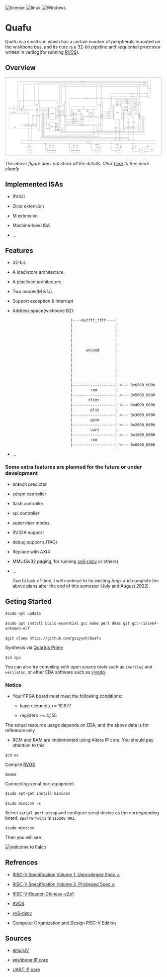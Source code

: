 ![license](https://badgen.net/badge/license/MIT/blue) ![linux](https://img.shields.io/badge/-linux-AAAAAA?style=flat&logo=linux) ![Windows](https://img.shields.io/badge/-Windows-AAAAAA?style=flat&logo=Windows)

# Quafu

Quafu is a small soc which has a certain number of peripherals mounted on the [wishbone bus](https://opencores.org/projects/wb_conmax), and its core is a 32-bit pipeline and sequential processor written in verilog(for running [RVOS](https://github.com/plctlab/riscv-operating-system-mooc)).

## Overview

![architecture](./img/architecture.png)

*The above figure does not show all the details. Click [here](https://github.com/gzzyyxh/Falco/raw/main/img/architecture.png) to See more clearly*

## Implemented ISAs

* RV32I

* Zicsr extension

* M extension

* Machine-level ISA

* ...

## Features

* 32-bit.

* A load/store architecture.

* A pipelined architecture.

* Two modes(M & U).

* Support exception & interrupt

* Address space(wishbone B2):

                                |----0xffff_ffff----|
                                |                   |
                                |                   |
                                |                   |
                                |                   |
                                |                   |
                                |      unused       |
                                |                   |
                                |                   |
                                |                   |
                                |                   |
                                |                   |
                                |                   |
                                |-------------------| <--- 0x6000_0000
                                |        ram        |
                                |-------------------| <--- 0x5000_0000
                                |       clint       |
                                |-------------------| <--- 0x4000_0000
                                |        plic       |
                                |-------------------| <--- 0x3000_0000
                                |        gpio       |
                                |-------------------| <--- 0x2000_0000
                                |        uart       |
                                |-------------------| <--- 0x1000_0000
                                |        rom        |
                                |-------------------| <--- 0x0000_0000

* ...

### Some extra features are planned for the future or under development

* branch predictor

* sdram controller

* flash controller

* spi controller

* supervisor modes

* RV32A support

* debug support(JTAG)

* Replace with AXI4

* MMU(Sv32 paging, for running [xv6-riscv](https://github.com/mit-pdos/xv6-riscv) or others)

* ...

    Due to lack of time, I will continue to fix existing *bugs* and complete the above plans after the end of this semester (July and August 2022).

## Geting Started

```
$sudo apt update

$sudo apt install build-essential gcc make perl dkms git gcc-riscv64-unknown-elf

$git clone https://github.com/gzzyyxh/Quafu
```

Synthesis via [Quartus Prime](https://www.intel.cn/content/www/cn/zh/software/programmable/quartus-prime/download.html)

```$cd cpu```

You can also try compiling with open source tools such as ```iverilog``` and ```verilator```, or other EDA software such as [vivado](https://china.xilinx.com/support/download.html).

### Notice

* Your FPGA board must meet the following conditions:

  * logic elements >= 10,877

  * registers >= 4,155

The actual resource usage depends on EDA, and the above data is for reference only

* ROM and RAM are implemented using Altera IP core. You should pay attention to this.

```$cd os```

Compile [RVOS](https://github.com/plctlab/riscv-operating-system-mooc)

```$make```

Connecting serial port equipment

```
$sudo apt-get install minicom

$sudo minicom -s
```

Select ```serial port steup``` and configure serial device as the corresponding board, ```Bps/Par/Bits``` is ```115200 8N1```.

```$sudo minicom```

Then you will see

![welcome to Falco](./img/welcome.png)

## Refrences

* [RISC-V Specification Volume 1, Unprivileged Spec v.](https://github.com/riscv/riscv-isa-manual/releases/download/Ratified-IMAFDQC/riscv-spec-20191213.pdf)

* [RISC-V Specification Volume 2, Privileged Spec v.](https://github.com/riscv/riscv-isa-manual/releases/download/Priv-v1.12/riscv-privileged-20211203.pdf)

* [RISC-V-Reader-Chinese-v2p1](http://riscvbook.com/chinese/RISC-V-Reader-Chinese-v2p1.pdf)

* [RVOS](https://github.com/plctlab/riscv-operating-system-mooc)

* [xv6-riscv](https://github.com/mit-pdos/xv6-riscv)

* [Computer Organization and Design RISC-V Edition](https://book.douban.com/subject/27103952/)

## Sources

* [emulsiV](https://guillaume-savaton-eseo.github.io/emulsiV/)

* [wishbone IP core](https://opencores.org/projects/wb_conmax)

* [UART IP core](https://opencores.org/projects/uart6551)
